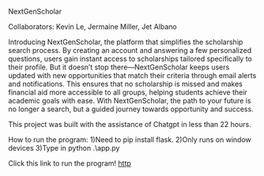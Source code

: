 NextGenScholar

Collaborators: Kevin Le, Jermaine Miller, Jet Albano

Introducing NextGenScholar, the platform that simplifies the scholarship search process. 
By creating an account and answering a few personalized questions, users gain instant access to scholarships tailored specifically to their profile. 
But it doesn’t stop there—NextGenScholar keeps users updated with new opportunities that match their criteria through email alerts and notifications. 
This ensures that no scholarship is missed and makes financial aid more accessible to all groups, helping students achieve their academic goals with ease.
With NextGenScholar, the path to your future is no longer a search, but a guided journey towards opportunity and success.

This project was built with the assistance of Chatgpt in less than 22 hours. 

How to run the program:
1)Need to pip install flask. 
2)Only runs on window devices
3)Type in python .\app.py

Click this link to run the program! [http](http://127.0.0.1:5000)

